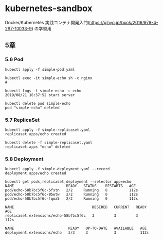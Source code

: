 # kubernetes-sandbox
Docker/Kubernetes 実践コンテナ開発入門(https://gihyo.jp/book/2018/978-4-297-10033-9) の学習用

## 5章
### 5.6 Pod
```
kubectl apply -f simple-pod.yaml
```

```
kubectl exec -it simple-echo sh -c nginx
# 
```

```
kubectl logs -f simple-echo -c echo
2019/08/21 16:57:52 start server
```

```
kubectl delete pod simple-echo
pod "simple-echo" deleted
```

### 5.7 ReplicaSet
```
kubectl apply -f simple-replicaset.yaml 
replicaset.apps/echo created

kubectl delete -f simple-replicaset.yaml
replicaset.apps "echo" deleted

```

### 5.8 Deployment
```
kubectl apply -f simple-deployment.yaml --record
deployment.apps/echo created

kubectl get pods,replicaset,deployment --selector app=echo
NAME                        READY   STATUS    RESTARTS   AGE
pod/echo-58b7bc5f6c-5fstn   2/2     Running   0          112s
pod/echo-58b7bc5f6c-85wtw   2/2     Running   0          112s
pod/echo-58b7bc5f6c-fqmz5   2/2     Running   0          112s

NAME                                    DESIRED   CURRENT   READY   AGE
replicaset.extensions/echo-58b7bc5f6c   3         3         3       112s

NAME                         READY   UP-TO-DATE   AVAILABLE   AGE
deployment.extensions/echo   3/3     3            3           112s

```
